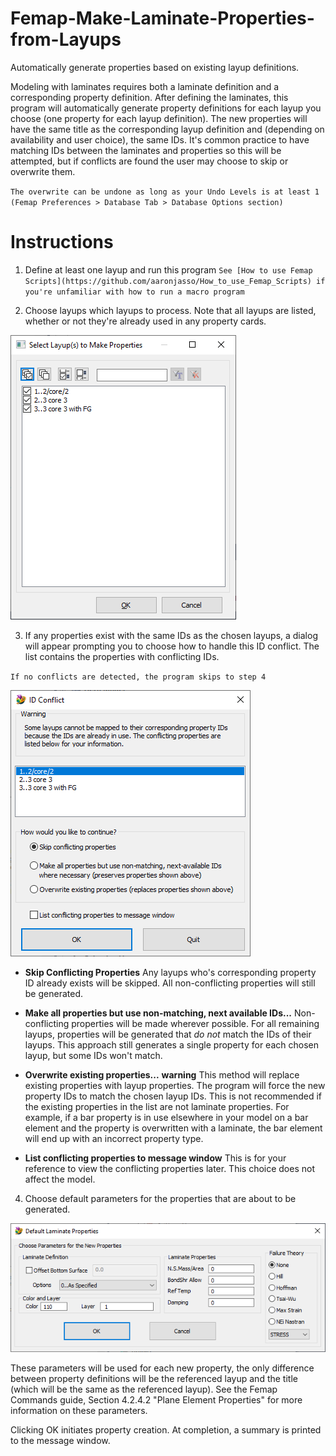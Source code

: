 # Femap-Make-Laminate-Properties-from-Layups
Automatically generate properties based on existing layup definitions.

Modeling with laminates requires both a laminate definition and a corresponding property definition. After defining the laminates, this program will automatically generate property definitions for each layup you choose (one property for each layup definition). The new properties will have the same title as the corresponding layup definition and (depending on availability and user choice), the same IDs. It's common practice to have matching IDs between the laminates and properties so this will be attempted, but if conflicts are found the user may choose to skip or overwrite them.

`The overwrite can be undone as long as your Undo Levels is at least 1 (Femap Preferences > Database Tab > Database Options section)`

# Instructions
1. Define at least one layup and run this program
`See [How to use Femap Scripts](https://github.com/aaronjasso/How_to_use_Femap_Scripts) if you're unfamiliar with how to run a macro program`

2. Choose layups which layups to process. Note that all layups are listed, whether or not they're already used in any property cards.

![Choose Layups](images/choose.png)

3. If any properties exist with the same IDs as the chosen layups, a dialog will appear prompting you to choose how to handle this ID conflict. The list contains the properties with conflicting IDs.

`If no conflicts are detected, the program skips to step 4`

![ID Conflict Resolution](images/conflict.png)

   * __Skip Conflicting Properties__
   Any layups who's corresponding property ID already exists will be skipped. All non-conflicting properties will still be generated.
   
   * __Make all properties but use non-matching, next available IDs...__
   Non-conflicting properties will be made wherever possible. For all remaining layups, properties will be generated that _do not_ match the IDs of their layups. This approach still generates a single property for each chosen layup, but some IDs won't match.
   
   * __Overwrite existing properties...__
   **warning** This method will replace existing properties with layup properties.
   The program will force the new property IDs to match the chosen layup IDs. This is not recommended if the existing properties in the list are not laminate properties. For example, if a bar property is in use elsewhere in your model on a bar element and the property is overwritten with a laminate, the bar element will end up with an incorrect property type.
   
   * __List conflicting properties to message window__
   This is for your reference to view the conflicting properties later. This choice does not affect the model.

4. Choose default parameters for the properties that are about to be generated.

![Choose default parameters](images/params.png)

These parameters will be used for each new property, the only difference between property definitions will be the referenced layup and the title (which will be the same as the referenced layup). See the Femap Commands guide, Section 4.2.4.2 "Plane Element Properties" for more information on these parameters.

Clicking OK initiates property creation. At completion, a summary is printed to the message window.
